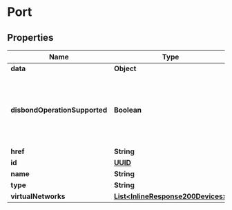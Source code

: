 
# Port

## Properties
Name | Type | Description | Notes
------------ | ------------- | ------------- | -------------
**data** | **Object** |  |  [optional]
**disbondOperationSupported** | **Boolean** | Indicates whether or not the bond can be broken on the port (when applicable). |  [optional]
**href** | **String** |  |  [optional]
**id** | [**UUID**](UUID.md) |  |  [optional]
**name** | **String** |  |  [optional]
**type** | **String** |  |  [optional]
**virtualNetworks** | [**List&lt;InlineResponse200Devices&gt;**](InlineResponse200Devices.md) |  |  [optional]



